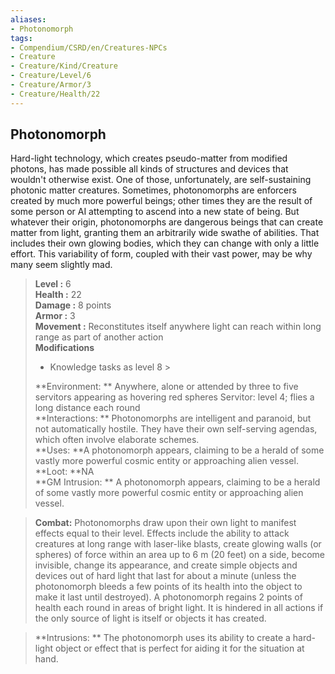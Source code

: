 ```yaml
---
aliases:
- Photonomorph
tags:
- Compendium/CSRD/en/Creatures-NPCs
- Creature
- Creature/Kind/Creature
- Creature/Level/6
- Creature/Armor/3
- Creature/Health/22
---
```


  
## Photonomorph  
Hard-light technology, which creates pseudo-matter from modified photons, has made possible all kinds of structures and devices that wouldn't otherwise exist. One of those, unfortunately, are self-sustaining photonic matter creatures. Sometimes, photonomorphs are enforcers created by much more powerful beings; other times they are the result of some person or AI attempting to ascend into a new state of being. But whatever their origin, photonomorphs are dangerous beings that can create matter from light, granting them an arbitrarily wide swathe of abilities. That includes their own glowing bodies, which they can change with only a little effort. This variability of form, coupled with their vast power, may be why many seem slightly mad.  

  
> **Level :** 6  
> **Health :** 22  
> **Damage :** 8 points  
> **Armor :** 3  
> **Movement :** Reconstitutes itself anywhere light can reach within long range as part of another action  
> **Modifications**  
>- Knowledge tasks as level 8 >
>  
> **Environment: ** Anywhere, alone or attended by three to five servitors appearing as hovering red spheres Servitor: level 4; flies a long distance each round  
> **Interactions: ** Photonomorphs are intelligent and paranoid, but not automatically hostile. They have their own self-serving agendas, which often involve elaborate schemes.  
> **Uses: **A photonomorph appears, claiming to be a herald of some vastly more powerful cosmic entity or approaching alien vessel.  
> **Loot: **NA  
> **GM Intrusion: ** A photonomorph appears, claiming to be a herald of some vastly more powerful cosmic entity or approaching alien vessel.  

> **Combat:** 
> Photonomorphs draw upon their own light to manifest effects equal to their level. Effects include the ability to attack creatures at long range with laser-like blasts, create glowing walls (or spheres) of force within an area up to 6 m (20 feet) on a side, become invisible, change its appearance, and create simple objects and devices out of hard light that last for about a minute (unless the photonomorph bleeds a few points of its health into the object to make it last until destroyed).
A photonomorph regains 2 points of health each round in areas of bright light. It is hindered in all actions if the only source of light is itself or objects it has created.  
  

> **Intrusions: ** 
> The photonomorph uses its ability to create a hard- light object or effect that is perfect for aiding it for the situation at hand.  
